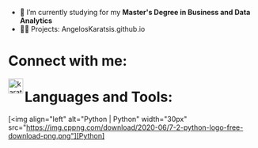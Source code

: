 - 🌱 I’m currently studying for my **Master's Degree in Business and Data Analytics**
- 👨‍💻 Projects: AngelosKaratsis.github.io

# Connect with me:

[<img align="left" alt="karatsisangelos | LinkedIn" width="30px" src="https://cdn-icons-png.flaticon.com/512/174/174857.png" />][linkedin]

[linkedin]:https://www.linkedin.com/in/karatsis-angelos/

# Languages and Tools:

[<img align="left" alt="Python | Python" width="30px" src="https://img.cppng.com/download/2020-06/7-2-python-logo-free-download-png.png"][Python]

[Python]:python.org
